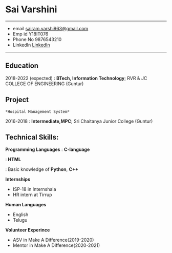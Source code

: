 Sai Varshini
============

-------------------     ----------------------------
* email                      sairam.varshi963@gmail.com
* Emp id                     Y18IT076
* Phone No                   9876543210
* LinkedIn                   [LinkedIn](https://www.linkedin.com/in/sai-varshini-papineni-09bb3a1b4/)
-------------------     ----------------------------

Education
---------

2018-2022 (expected)
:   **BTech, Information Technology**; RVR & JC COLLEGE OF ENGINEERING (Guntur)

    
**Project**
-------------

    *Hospital Management System*

2016-2018
:   **Intermediate,MPC**; Sri Chaitanya Junior College (Guntur)

   


Technical Skills: 
--------------------



**Programming Languages**
:   **C-language** 


:   **HTML** 

:   Basic knowledge of **Python**,  **C++**

[ref]: https://github.com/githubuser/superlongprojectname
  
  
**Internships**
  * ISP-18 in Internshala
  * HR intern at Tirrup


**Human Languages**
   * English 
   * Telugu
    

**Volunteer Experince**
   * ASV in Make A Difference(2019-2020)
   * Mentor in Make A Difference(2020-2021)



